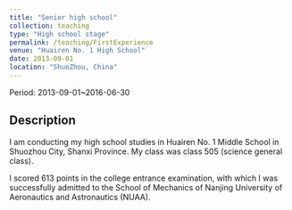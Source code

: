 ```yaml
---
title: "Senior high school"
collection: teaching
type: "High school stage"
permalink: /teaching/FirstExperience
venue: "Huairen No. 1 High School"
date: 2013-09-01
location: "ShuoZhou, China"
---
```


Period: 2013-09-01~2016-06-30

## Description

I am conducting my high school studies in Huairen No. 1 Middle School in Shuozhou City, Shanxi Province. My class was class 505 (science general class).

I scored 613 points in the college entrance examination, with which I was successfully admitted to the School of Mechanics of Nanjing University of Aeronautics and Astronautics (NUAA).
